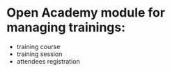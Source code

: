 Open Academy module for managing trainings:
=====================================
- training course
- training session
- attendees registration
